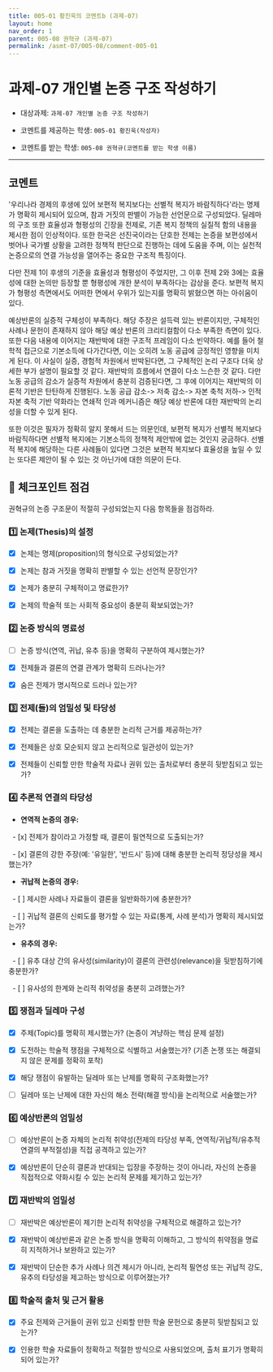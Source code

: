 ```yaml
---
title: 005-01 황진욱의 코멘트b (과제-07)
layout: home
nav_order: 1
parent: 005-08 권혁규 (과제-07)
permalink: /asmt-07/005-08/comment-005-01
---
```


  

# 과제-07 개인별 논증 구조 작성하기

  

- 대상과제: `과제-07 개인별 논증 구조 작성하기`

- 코멘트를 제공하는 학생: `005-01 황진욱(작성자)`

- 코멘트를 받는 학생: `005-08 권혁규(코멘트를 받는 학생 이름)`

  

---

  

## 코멘트

  

'우리나라 경제의 후생에 있어 보편적 복지보다는 선별적 복지가 바람직하다'라는 명제가 명확히 제시되어 있으며, 참과 거짓의 판별이 가능한 선언문으로 구성되었다. 딜레마의 구조 또한 효율성과 형평성의 긴장을 전제로, 기존 복지 정책의 실질적 함의 내용을 제시한 점이 인상적이다. 또한 한국은 선진국이라는 단호한 전제는 논증을 보편성에서 벗어나 국가별 상황을 고려한 정책적 판단으로 진행하는 데에 도움을 주며, 이는 실천적 논증으로의 연결 가능성을 열어주는 중요한 구조적 특징이다. 

다만 전제 1이 후생의 기준을 효율성과 형평성이 주었지만, 그 이후 전제 2와 3에는 효율성에 대한 논의만 등장할 뿐 형평성에 개한 분석이 부족하다는 감상을 준다. 보편적 복지가 형평성 측면에서도 어떠한 면에서 우위가 있는지를 명확히 밝혔으면 하는 아쉬움이 있다. 

 예상반론의 실증적 구체성이 부족하다. 해당 주장은 설득력 있는 반론이지만, 구체적인 사례나 문헌이 존재하지 않아 해당 예상 반론의 크리티컬함이 다소 부족한 측면이 있다. 또한 다음 내용에 이어지는 재반박에 대한 구조적 프레임이 다소 빈약하다. 예를 들어 철학적 접근으로 기본소득에 다가간다면, 이는 오히려 노동 공급에 긍정적인 영향을 미치게 된다. 이 사실이 실증, 경험적 차원에서 반박된다면, 그 구체적인 논리 구조다 더욱 상세한 부가 설명이 필요할 것 같다. 재반박의 흐름에서 연결이 다소 느슨한 것 같다. 다만 노동 공급의 감소가 실증적 차원에서 충분히 검증된다면, 그 후에 이어지는 재반박의 이론적 기반은 탄탄하게 진행된다. 노동 공급 감소-> 저축 감소-> 자본 축척 저하-> 인적 자본 축적 기반 약화라는 연쇄적 인과 메커니즘은 해당 예상 반론에 대한 재반박의 논리성을 더할 수 있게 된다.

또한 이것은 필자가 정확히 알지 못해서 드는 의문인데, 보편적 복지가 선별적 복지보다 바람직하다면 선별적 복지에는 기본소득의 정책적 제안밖에 없는 것인지 궁금하다. 선별적 복지에 해당하는 다른 사례들이 있다면 그것은 보편적 복지보다 효율성을 높일 수 있는 또다른 제안이 될 수 있는 것 아닌가에 대한 의문이 든다.

  

## 📌 체크포인트 점검

  

권혁규의 논증 구조문이 적절히 구성되었는지 다음 항목들을 점검하라.

  

### 1️⃣ **논제(Thesis)의 설정**

- [x] 논제는 명제(proposition)의 형식으로 구성되었는가?

- [x] 논제는 참과 거짓을 명확히 판별할 수 있는 선언적 문장인가?

- [x] 논제가 충분히 구체적이고 명료한가?

- [x] 논제의 학술적 또는 사회적 중요성이 충분히 확보되었는가?

  

### 2️⃣ **논증 방식의 명료성**

- [ ] 논증 방식(연역, 귀납, 유추 등)을 명확히 구분하여 제시했는가?

- [x] 전제들과 결론의 연결 관계가 명확히 드러나는가?

- [x] 숨은 전제가 명시적으로 드러나 있는가?

  

### 3️⃣ **전제(들)의 엄밀성 및 타당성**

- [x] 전제는 결론을 도출하는 데 충분한 논리적 근거를 제공하는가?

- [x] 전제들은 상호 모순되지 않고 논리적으로 일관성이 있는가?

- [x] 전제들이 신뢰할 만한 학술적 자료나 권위 있는 출처로부터 충분히 뒷받침되고 있는가?

  

### 4️⃣ **추론적 연결의 타당성**

- **연역적 논증의 경우:**

  - [x] 전제가 참이라고 가정할 때, 결론이 필연적으로 도출되는가?

  - [x] 결론의 강한 주장(예: '유일한', '반드시' 등)에 대해 충분한 논리적 정당성을 제시했는가?

  

- **귀납적 논증의 경우:**

  - [ ] 제시한 사례나 자료들이 결론을 일반화하기에 충분한가?

  - [ ] 귀납적 결론의 신뢰도를 평가할 수 있는 자료(통계, 사례 분석)가 명확히 제시되었는가?

  

- **유추의 경우:**

  - [ ] 유추 대상 간의 유사성(similarity)이 결론의 관련성(relevance)을 뒷받침하기에 충분한가?

  - [ ] 유사성의 한계와 논리적 취약성을 충분히 고려했는가?

  

### 5️⃣ **쟁점과 딜레마 구성**

- [x] 주제(Topic)를 명확히 제시했는가? (논증이 겨냥하는 핵심 문제 설정)

- [x] 도전하는 학술적 쟁점을 구체적으로 식별하고 서술했는가? (기존 논쟁 또는 해결되지 않은 문제를 정확히 포착)

- [x] 해당 쟁점이 유발하는 딜레마 또는 난제를 명확히 구조화했는가?

- [ ] 딜레마 또는 난제에 대한 자신의 해소 전략(해결 방식)을 논리적으로 서술했는가?

  

### 6️⃣ **예상반론의 엄밀성**

- [ ] 예상반론이 논증 자체의 논리적 취약성(전제의 타당성 부족, 연역적/귀납적/유추적 연결의 부적절성)을 직접 공격하고 있는가?

- [x] 예상반론이 단순히 결론과 반대되는 입장을 주장하는 것이 아니라, 자신의 논증을 직접적으로 약화시킬 수 있는 논리적 문제를 제기하고 있는가?

  

### 7️⃣ **재반박의 엄밀성**

- [ ] 재반박은 예상반론이 제기한 논리적 취약성을 구체적으로 해결하고 있는가?

- [x] 재반박이 예상반론과 같은 논증 방식을 명확히 이해하고, 그 방식의 취약점을 명료히 지적하거나 보완하고 있는가?

- [x] 재반박이 단순한 추가 사례나 의견 제시가 아니라, 논리적 필연성 또는 귀납적 강도, 유추의 타당성을 제고하는 방식으로 이루어졌는가?

  

### 8️⃣ **학술적 출처 및 근거 활용**

- [x] 주요 전제와 근거들이 권위 있고 신뢰할 만한 학술 문헌으로 충분히 뒷받침되고 있는가?

- [x] 인용한 학술 자료들이 정확하고 적절한 방식으로 사용되었으며, 출처 표기가 명확히 되어 있는가?